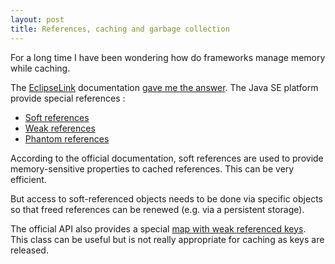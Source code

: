 ```yaml
--- 
layout: post 
title: References, caching and garbage collection 
---
```

<p>For a long time I have been wondering how do frameworks manage
	memory while caching.</p>
<p>
	The <a href="http://www.eclipse.org/eclipselink/">EclipseLink</a>
	documentation <a
		href="http://wiki.eclipse.org/EclipseLink/UserGuide/JPA/Basic_JPA_Development/Caching/Type_and_Size">gave
		me the answer</a>. The Java SE platform provide special references :
<ul>
	<li><a
		href="http://docs.oracle.com/javase/7/docs/api/java/lang/ref/SoftReference.html">Soft
			references</a></li>
	<li><a
		href="http://docs.oracle.com/javase/7/docs/api/java/lang/ref/WeakReference.html">Weak
			references</a></li>
	<li><a
		href="http://docs.oracle.com/javase/7/docs/api/java/lang/ref/PhantomReference.html">Phantom
			references</a></li>
</ul>
According to the official documentation, soft references are used to
provide memory-sensitive properties to cached references. This can be
very efficient.
</p>
<p>But access to soft-referenced objects needs to be done via
	specific objects so that freed references can be renewed (e.g. via a
	persistent storage).</p>
<p>
	The official API also provides a special <a
		href="http://docs.oracle.com/javase/7/docs/api/java/util/WeakHashMap.html">map
		with weak referenced keys</a>. This class can be useful but is not really
	appropriate for caching as keys are released.
</p>